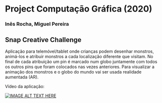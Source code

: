 # Project Computação Gráfica (2020)

### Inês Rocha, Miguel Pereira

## Snap Creative Challenge

Aplicação para telemóvel/tablet onde crianças podem desenhar monstros, animá-los e atribuir monstros a cada localização diferente que visitam. No final de cada atribuição um pin é marcado num globo juntamente com todos os outros pins que foram colocados nas vezes anteriores. Para visualizar a animação dos monstros e o globo do mundo vai ser usada realidade aumentada (AR).

Vídeo da aplicação:

[![IMAGE ALT TEXT HERE](http://img.youtube.com/vi/WcUk6SvRMHM/0.jpg)](http://www.youtube.com/watch?v=WcUk6SvRMHM)
